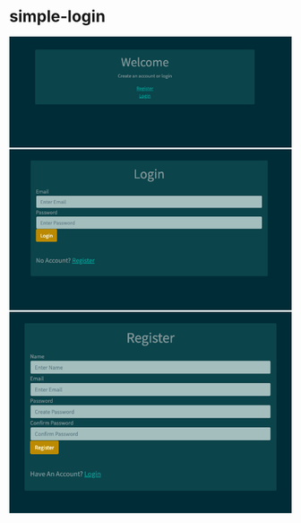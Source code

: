 # simple-login




![welcome-screenshot](./welcome-screenshot.png?raw=true "wlecome-screenshot")
![login-screenshot](./login-screenshot.png?raw=true "login-screenshot")
![register-screenshot](./register-screenshot.png?raw=true "register-screenshot")


